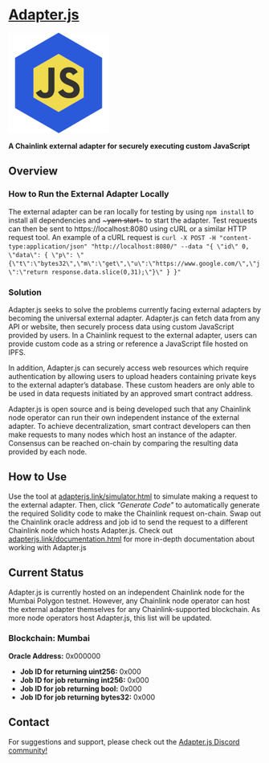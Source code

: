 # [Adapter.js](https://adapterjs.link/)

<img src="Adapterjs.png" alt="Adapter.js" width="200"/>

**A Chainlink external adapter for securely executing custom JavaScript**

## Overview

### How to Run the External Adapter Locally

The external adapter can be ran locally for testing by using ```npm install``` to install all dependencies and ~~~yarn start~~~ to start the adapter.  Test requests can then be sent to https://localhost:8080 using cURL or a similar HTTP request tool.  An example of a cURL request is
```curl -X POST -H "content-type:application/json" "http://localhost:8080/" --data "{ \"id\" 0, \"data\": { \"p\": \"{\"t\":\"bytes32\",\"m\":\"get\",\"u\":\"https://www.google.com/\",\"j\":\"return response.data.slice(0,31);\"}\" } }"```

### Solution

Adapter.js seeks to solve the problems currently facing external adapters by becoming the universal external adapter.  Adapter.js can fetch data from any API or website, then securely process data using custom JavaScript provided by users.  In a Chainlink request to the external adapter, users can provide custom code as a string or reference a JavaScript file hosted on IPFS.

In addition, Adapter.js can securely access web resources which require authentication by allowing users to upload headers containing private keys to the external adapter’s database.  These custom headers are only able to be used in data requests initiated by an approved smart contract address.

Adapter.js is open source and is being developed such that any Chainlink node operator can run their own independent instance of the external adapter.  To achieve decentralization, smart contract developers can then make requests to many nodes which host an instance of the adapter.  Consensus can be reached on-chain by comparing the resulting data provided by each node.

## How to Use

Use the tool at [adapterjs.link/simulator.html](https://adapterjs.link/simulator.html) to simulate making a request to the external adapter.  Then, click *"Generate Code"* to automatically generate the required Solidity code to make the Chainlink request on-chain.  Swap out the Chainlink oracle address and job id to send the request to a different Chainlink node which hosts Adapter.js.  Check out [adapterjs.link/documentation.html](https://adapterjs.link/documentation.html) for more in-depth documentation about working with Adapter.js

## Current Status

Adapter.js is currently hosted on an independent Chainlink node for the Mumbai Polygon testnet.  However, any Chainlink node operator can host the external adapter themselves for any Chainlink-supported blockchain.  As more node operators host Adapter.js, this list will be updated.

### **Blockchain:** Mumbai
**Oracle Address:** 0x000000
- **Job ID for returning uint256:** 0x000
- **Job ID for job returning int256:** 0x000
- **Job ID for job returning bool:** 0x000
- **Job ID for job returning bytes32:** 0x000

## Contact

For suggestions and support, please check out the [Adapter.js Discord community!](https://discord.com/invite/jpGx9tMRWa)
